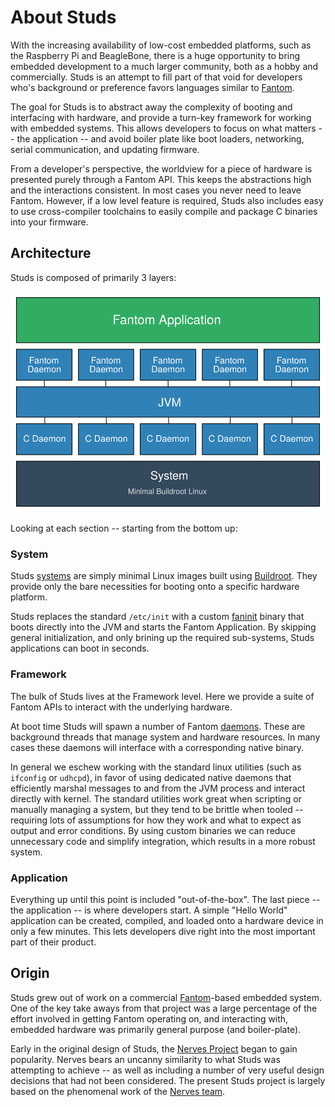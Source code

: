 # About Studs

[fantom]: http://fantom.org

With the increasing availability of low-cost embedded platforms, such as the
Raspberry Pi and BeagleBone, there is a huge opportunity to bring embedded
development to a much larger community, both as a hobby and commercially. Studs
is an attempt to fill part of that void for developers who's background or
preference favors languages similar to [Fantom][fantom].

The goal for Studs is to abstract away the complexity of booting and
interfacing with hardware, and provide a turn-key framework for working with
embedded systems. This allows developers to focus on what matters -- the
application -- and avoid boiler plate like boot loaders, networking, serial
communication, and updating firmware.

From a developer's perspective, the worldview for a piece of hardware is
presented purely through a Fantom API. This keeps the abstractions high and the
interactions consistent. In most cases you never need to leave Fantom. However,
if a low level feature is required, Studs also includes easy to use
cross-compiler toolchains to easily compile and package C binaries into your
firmware.

## Architecture

Studs is composed of primarily 3 layers:

![Studs Architecture](StudsArch.svg)

Looking at each section -- starting from the bottom up:

### System

[system]:  Systems.html
[br]:      https://buildroot.org
[faninit]: faninit.html
[daemons]: Daemons.html

Studs [systems][system] are simply minimal Linux images built using
[Buildroot][br]. They provide only the bare necessities for booting onto a
specific hardware platform.

Studs replaces the standard `/etc/init` with a custom [faninit][faninit] binary
that boots directly into the JVM and starts the Fantom Application. By skipping
general initialization, and only brining up the required sub-systems, Studs
applications can boot in seconds.

### Framework

The bulk of Studs lives at the Framework level. Here we provide a suite of
Fantom APIs to interact with the underlying hardware.

At boot time Studs will spawn a number of Fantom [daemons][daemons]. These are
background threads that manage system and hardware resources. In many cases
these daemons will interface with a corresponding native binary.

In general we eschew working with the standard linux utilities (such as
`ifconfig` or `udhcpd`), in favor of using dedicated native daemons that
efficiently marshal messages to and from the JVM process and interact directly
with kernel. The standard utilities work great when scripting or manually
managing a system, but they tend to be brittle when tooled -- requiring lots of
assumptions for how they work and what to expect as output and error
conditions. By using custom binaries we can reduce unnecessary code and
simplify integration, which results in a more robust system.

### Application

Everything up until this point is included "out-of-the-box". The last piece --
the application -- is where developers start. A simple "Hello World"
application can be created, compiled, and loaded onto a hardware device in
only a few minutes.  This lets developers dive right into the most important
part of their product.

## Origin

[nerves]: http://nerves-project.org
[nerves_team]: https://github.com/orgs/nerves-project/people

Studs grew out of work on a commercial [Fantom][fantom]-based embedded system.
One of the key take aways from that project was a large percentage of the
effort involved in getting Fantom operating on, and interacting with, embedded
hardware was primarily general purpose (and boiler-plate).

Early in the original design of Studs, the [Nerves Project][nerves] began to
gain popularity. Nerves bears an uncanny similarity to what Studs was
attempting to achieve -- as well as including a number of very useful design
decisions that had not been considered. The present Studs project is largely
based on the phenomenal work of the [Nerves team][nerves_team].
